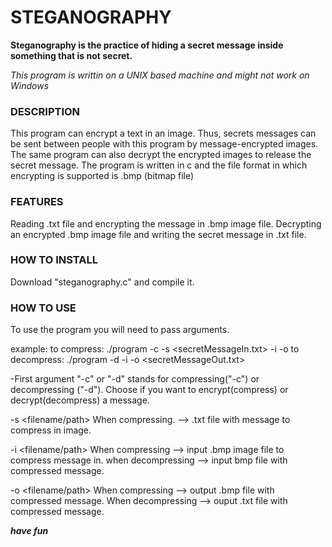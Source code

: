 # STEGANOGRAPHY

**Steganography is the practice of hiding a secret message inside something that is not secret.**

*This program is writtin on a UNIX based machine and might not work on Windows*

### DESCRIPTION
This program can encrypt a text in an image. Thus, secrets messages can be sent between people with this program by message-encrypted images.
The same program can also decrypt the encrypted images to release the secret message.
The program is written in c and the file format in which encrypting is supported is .bmp (bitmap file)

### FEATURES
Reading .txt file and encrypting the message in .bmp image file.
Decrypting an encrypted .bmp image file and writing the secret message in .txt file.

### HOW TO INSTALL
Download "steganography.c" and compile it.

### HOW TO USE
To use the program you will need to pass arguments.

example:
to compress: ./program -c -s <secretMessageIn.txt> -i <inputImage> -o <outputImage>
to decompress: ./program -d -i <inputImage> -o <secretMessageOut.txt>

  -First argument "-c" or "-d" stands for compressing("-c") or decompressing ("-d").
  Choose if you want to encrypt(compress) or decrypt(decompress) a message.

  -s <filename/path>
  When compressing.  --> .txt file with message to compress in image.
  
  -i <filename/path>
  When compressing   --> input .bmp image file to compress message in.
  when decompressing --> input bmp file with compressed message.
  
  
  -o <filename/path>
  When compressing   --> output .bmp file with compressed message.
  When decompressing --> ouput .txt file with compressed message.
  
  
  
***have fun***
